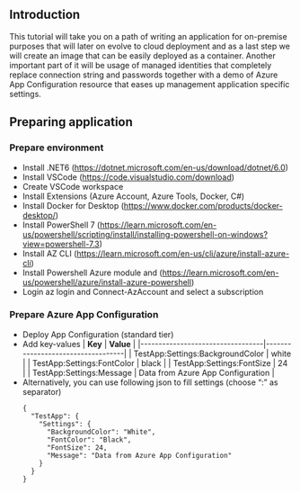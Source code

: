 ## Introduction

This tutorial will take you on a path of writing an application for on-premise purposes that will later on evolve to cloud deployment and as a last step we will create an image that can be easily deployed as a container. Another important part of it will be usage of managed identities that completely replace connection string and passwords together with a demo of Azure App Configuration resource that eases up management application specific settings.

## Preparing application

### Prepare environment
  - Install .NET6 (https://dotnet.microsoft.com/en-us/download/dotnet/6.0)
  - Install VSCode (https://code.visualstudio.com/download)
  - Create VSCode workspace
  - Install Extensions (Azure Account, Azure Tools, Docker, C#)
  - Install Docker for Desktop (https://www.docker.com/products/docker-desktop/)
  - Install PowerShell 7 (https://learn.microsoft.com/en-us/powershell/scripting/install/installing-powershell-on-windows?view=powershell-7.3)
  - Install AZ CLI (https://learn.microsoft.com/en-us/cli/azure/install-azure-cli)
  - Install Powershell Azure module and (https://learn.microsoft.com/en-us/powershell/azure/install-azure-powershell)
  - Login az login and Connect-AzAccount and select a subscription

### Prepare Azure App Configuration
  - Deploy App Configuration (standard tier)
  - Add key-values
    | **Key**                          | **Value**                         |
    |----------------------------------|-----------------------------------|
    | TestApp:Settings:BackgroundColor | white                             |
    | TestApp:Settings:FontColor       | black                             |
    | TestApp:Settings:FontSize        | 24                                |
    | TestApp:Settings:Message         | Data from Azure App Configuration |
   - Alternatively, you can use following json to fill settings (choose “:” as separator)
      ```
      {
        "TestApp": {
          "Settings": {
            "BackgroundColor": "White",
            "FontColor": "Black",
            "FontSize": 24,
            "Message": "Data from Azure App Configuration"
          }
        }
      }
      ```

